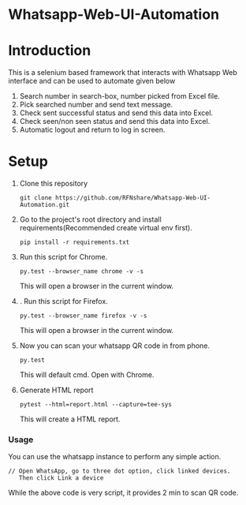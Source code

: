 # Whatsapp-Web-UI-Automation

# Introduction

This is a selenium based framework that interacts with Whatsapp Web interface and can be used to automate given below
1. Search number in search-box, number picked from Excel file.
2. Pick searched number and send text message.
3. Check sent successful status and send this data into Excel.
4. Check seen/non seen status and send this data into Excel.
5. Automatic logout and return to log in screen.

# Setup

1. Clone this repository
    ```
    git clone https://github.com/RFNshare/Whatsapp-Web-UI-Automation.git
    ```

2. Go to the project's root directory and install requirements(Recommended create virtual env first).
    ```
    pip install -r requirements.txt
    ```

3. Run this script for Chrome.
    ```
    py.test --browser_name chrome -v -s

    ```
   This will open a browser in the current window.
4. . Run this script for Firefox.
    ```
    py.test --browser_name firefox -v -s

    ```
   This will open a browser in the current window.

5. Now you can scan your whatsapp QR code in from phone.
    ```
    py.test 

    ```
   This will default cmd. Open with Chrome.
6. Generate HTML report
    ```
    pytest --html=report.html --capture=tee-sys 

    ```
   This will create a HTML report.

### Usage

You can use the whatsapp instance to perform any simple action.

```
// Open WhatsApp, go to three dot option, click linked devices. 
   Then click Link a device

```

While the above code is very script, it provides 2 min to scan QR code.